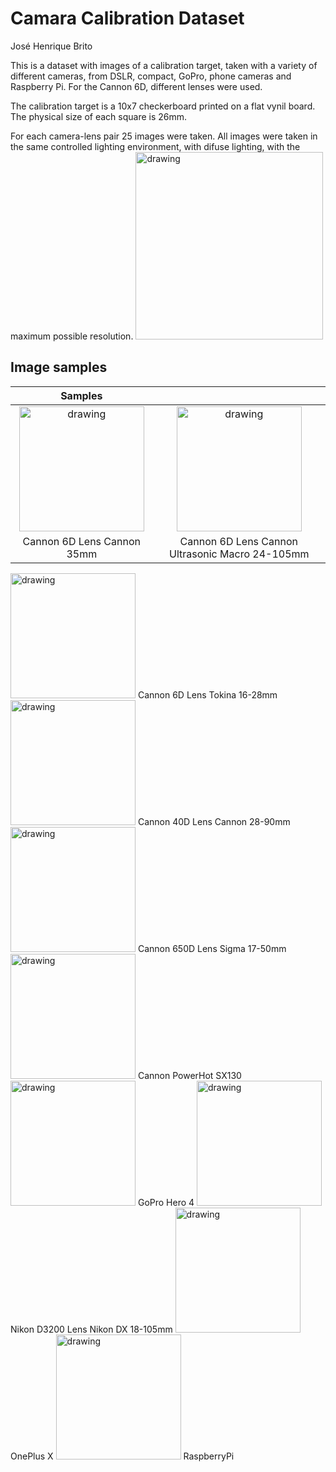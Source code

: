 # Camara Calibration Dataset

José Henrique Brito

This is a dataset with images of a calibration target, taken with a variety of different cameras, from DSLR, compact, GoPro, phone cameras and Raspberry Pi.
For the Cannon 6D, different lenses were used.

The calibration target is a 10x7 checkerboard printed on a flat vynil board. The physical size of each square is 26mm.

For each camera-lens pair 25 images were taken.
All images were taken in the same controlled lighting environment, with difuse lighting, with the maximum possible resolution.
<img src="https://user-images.githubusercontent.com/19577316/119136736-f1f0f480-ba37-11eb-959d-2d1127b00d1f.JPG" alt="drawing" width="300"/>

## Image samples

| Samples |    |
|:-------------:|:-------------:|
|<img src="https://user-images.githubusercontent.com/19577316/119135388-3d0a0800-ba36-11eb-9d84-20b3acd5eb22.JPG" alt="drawing" width="200"/>| <img src="https://user-images.githubusercontent.com/19577316/119135623-93774680-ba36-11eb-8148-b42bb833f514.JPG" alt="drawing" width="200"/>
|Cannon 6D Lens Cannon 35mm| Cannon 6D Lens Cannon Ultrasonic Macro 24-105mm |

<img src="https://user-images.githubusercontent.com/19577316/119135681-a427bc80-ba36-11eb-9da2-e2c9fc84cd3c.JPG" alt="drawing" width="200"/>
Cannon 6D Lens Tokina 16-28mm

<img src="https://user-images.githubusercontent.com/19577316/119135767-c15c8b00-ba36-11eb-8888-fd49c6f6bcfd.JPG" alt="drawing" width="200"/>
Cannon 40D Lens Cannon 28-90mm

<img src="https://user-images.githubusercontent.com/19577316/119136253-58c1de00-ba37-11eb-837d-405554042910.JPG" alt="drawing" width="200"/>
Cannon 650D Lens Sigma 17-50mm

<img src="https://user-images.githubusercontent.com/19577316/119136305-670ffa00-ba37-11eb-8437-028627251b3d.JPG" alt="drawing" width="200"/>
Cannon PowerHot SX130

<img src="https://user-images.githubusercontent.com/19577316/119136325-6d9e7180-ba37-11eb-99c9-9e9fda65d7c4.JPG" alt="drawing" width="200"/>
GoPro Hero 4

<img src="https://user-images.githubusercontent.com/19577316/119136353-75f6ac80-ba37-11eb-80bf-8b5ed6d028ae.JPG" alt="drawing" width="200"/>
Nikon D3200 Lens Nikon DX 18-105mm

<img src="https://user-images.githubusercontent.com/19577316/119136371-7d1dba80-ba37-11eb-93b8-742185a7594d.jpg" alt="drawing" width="200"/>
OnePlus X

<img src="https://user-images.githubusercontent.com/19577316/119136402-8575f580-ba37-11eb-8980-eaa7270b6ef3.jpg" alt="drawing" width="200"/>
RaspberryPi
